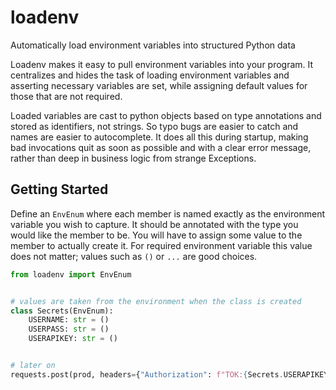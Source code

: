 # loadenv

Automatically load environment variables into structured Python data

Loadenv makes it easy to pull environment variables into your program. It centralizes and hides the
task of loading environment variables and asserting necessary variables are set, while assigning
default values for those that are not required.

Loaded variables are cast to python objects based on type annotations and stored as identifiers, not
strings. So typo bugs are easier to catch and names are easier to autocomplete. It does all this
during startup, making bad invocations quit as soon as possible and with a clear error message,
rather than deep in business logic from strange Exceptions.


## Getting Started

Define an `EnvEnum` where each member is named exactly as the environment variable you wish to
capture. It should be annotated with the type you would like the member to be. You will have to
assign some value to the member to actually create it. For required environment variable this value
does not matter; values such as `()` or `...` are good choices.

```python
from loadenv import EnvEnum


# values are taken from the environment when the class is created
class Secrets(EnvEnum):
    USERNAME: str = ()
    USERPASS: str = ()
    USERAPIKEY: str = ()


# later on
requests.post(prod, headers={"Authorization": f"TOK:{Secrets.USERAPIKEY}"})
```
